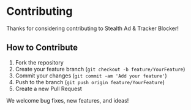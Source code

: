 # Contributing

Thanks for considering contributing to Stealth Ad & Tracker Blocker!

## How to Contribute

1. Fork the repository
2. Create your feature branch (`git checkout -b feature/YourFeature`)
3. Commit your changes (`git commit -am 'Add your feature'`)
4. Push to the branch (`git push origin feature/YourFeature`)
5. Create a new Pull Request

We welcome bug fixes, new features, and ideas!
